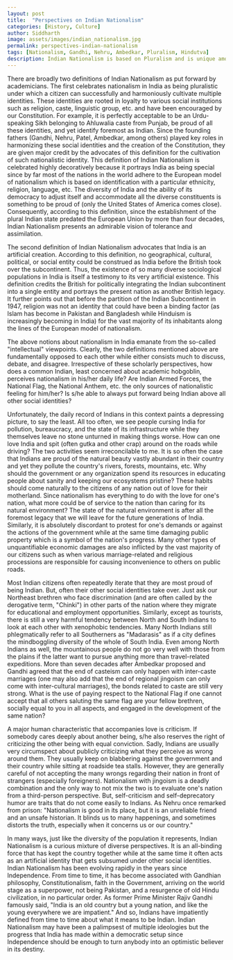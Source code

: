 ```yaml
---
layout: post
title:  "Perspectives on Indian Nationalism"
categories: [History, Culture]
author: Siddharth
image: assets/images/indian_nationalism.jpg
permalink: perspectives-indian-nationalism
tags: [Nationalism, Gandhi, Nehru, Ambedkar, Pluralism, Hindutva]
description: Indian Nationalism is based on Pluralism and is unique among World's democracies.
---
```

There are broadly two definitions of Indian Nationalism as put forward by academicians. The first celebrates nationalism in India as being pluralistic under which a citizen can successfully and harmoniously cultivate multiple identities. These identities are rooted in loyalty to various social institutions such as religion, caste, linguistic group, etc. and have been encouraged by our Constitution. For example, it is perfectly acceptable to be an Urdu-speaking Sikh belonging to Ahluwalia caste from Punjab, be proud of all these identities, and yet identify foremost as Indian. Since the founding fathers (Gandhi, Nehru, Patel, Ambedkar, among others) played key roles in harmonizing these social identities and the creation of the Constitution, they are given major credit by the advocates of this definition for the cultivation of such nationalistic identity. This definition of Indian Nationalism is celebrated highly decoratively because it portrays India as being special since by far most of the nations in the world adhere to the European model of nationalism which is based on identification with a particular ethnicity, religion, language, etc. The diversity of India and the ability of its democracy to adjust itself and accommodate all the diverse constituents is something to be proud of (only the United States of America comes close). Consequently, according to this definition, since the establishment of the plural Indian state predated the European Union by more than four decades, Indian Nationalism presents an admirable vision of tolerance and assimilation.

The second definition of Indian Nationalism advocates that India is an artificial creation. According to this definition, no geographical, cultural, political, or social entity could be construed as India before the British took over the subcontinent. Thus, the existence of so many diverse sociological populations in India is itself a testimony to its very artificial existence. This definition credits the British for politically integrating the Indian subcontinent into a single entity and portrays the present nation as another British legacy. It further points out that before the partition of the Indian Subcontinent in 1947, religion was not an identity that could have been a binding factor (as Islam has become in Pakistan and Bangladesh while Hinduism is increasingly becoming in India) for the vast majority of its inhabitants along the lines of the European model of nationalism.
 
The above notions about nationalism in India emanate from the so-called "intellectual" viewpoints. Clearly, the two definitions mentioned above are fundamentally opposed to each other while either consists much to discuss, debate, and disagree. Irrespective of these scholarly perspectives, how does a common Indian, least concerned about academic hobgoblin, perceives nationalism in his/her daily life? Are Indian Armed Forces, the National Flag, the National Anthem, etc. the only sources of nationalistic feeling for him/her? Is s/he able to always put forward being Indian above all other social identities?

Unfortunately, the daily record of Indians in this context paints a depressing picture, to say the least. All too often, we see people cursing India for pollution, bureaucracy, and the state of its infrastructure while they themselves leave no stone unturned in making things worse. How can one love India and spit (often gutka and other crap) around on the roads while driving? The two activities seem irreconcilable to me. It is so often the case that Indians are proud of the natural beauty vastly abundant in their country and yet they pollute the country's rivers, forests, mountains, etc. Why should the government or any organization spend its resources in educating people about sanity and keeping our ecosystems pristine? These habits should come naturally to the citizens of any nation out of love for their motherland. Since nationalism has everything to do with the love for one's nation, what more could be of service to the nation than caring for its natural environment? The state of the natural environment is after all the foremost legacy that we will leave for the future generations of India. Similarly, it is absolutely discordant to protest for one's demands or against the actions of the government while at the same time damaging public property which is a symbol of the nation's progress. Many other types of unquantifiable economic damages are also inflicted by the vast majority of our citizens such as when various marriage-related and religious processions are responsible for causing inconvenience to others on public roads.

Most Indian citizens often repeatedly iterate that they are most proud of being Indian. But, often their other social identities take over. Just ask our Northeast brethren who face discrimination (and are often called by the derogative term, "Chinki") in other parts of the nation where they migrate for educational and employment opportunities. Similarly, except as tourists, there is still a very harmful tendency between North and South Indians to look at each other with xenophobic tendencies. Many North Indians still phlegmatically refer to all Southerners as "Madarasis" as if a city defines the mindboggling diversity of the whole of South India. Even among North Indians as well, the mountainous people do not go very well with those from the plains if the latter want to pursue anything more than travel-related expeditions. More than seven decades after Ambedkar proposed and Gandhi agreed that the end of casteism can only happen with inter-caste marriages (one may also add that the end of regional jingoism can only come with inter-cultural marriages), the bonds related to caste are still very strong. What is the use of paying respect to the National Flag if one cannot accept that all others saluting the same flag are your fellow brethren, socially equal to you in all aspects, and engaged in the development of the same nation? 

A major human characteristic that accompanies love is criticism. If somebody cares deeply about another being, s/he also reserves the right of criticizing the other being with equal conviction. Sadly, Indians are usually very circumspect about publicly criticizing what they perceive as wrong around them. They usually keep on blabbering against the government and their country while sitting at roadside tea stalls. However, they are generally careful of not accepting the many wrongs regarding their nation in front of strangers (especially foreigners). Nationalism with jingoism is a deadly combination and the only way to not mix the two is to evaluate one's nation from a third-person perspective. But, self-criticism and self-deprecatory humor are traits that do not come easily to Indians. As Nehru once remarked from prison: "Nationalism is good in its place, but it is an unreliable friend and an unsafe historian. It blinds us to many happenings, and sometimes distorts the truth, especially when it concerns us or our country."

In many ways, just like the diversity of the population it represents, Indian Nationalism is a curious mixture of diverse perspectives. It is an all-binding force that has kept the country together while at the same time it often acts as an artificial identity that gets subsumed under other social identities. Indian Nationalism has been evolving rapidly in the years since Independence. From time to time, it has become associated with Gandhian philosophy, Constitutionalism, faith in the Government, arriving on the world stage as a superpower, not being Pakistan, and a resurgence of old Hindu civilization, in no particular order. As former Prime Minister Rajiv Gandhi famously said, "India is an old country but a young nation, and like the young everywhere we are impatient." And so, Indians have impatiently defined from time to time about what it means to be Indian. Indian Nationalism may have been a palimpsest of multiple ideologies but the progress that India has made within a democratic setup since Independence should be enough to turn anybody into an optimistic believer in its destiny.